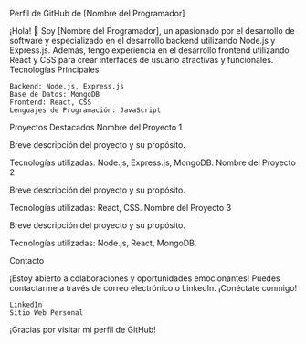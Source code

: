 Perfil de GitHub de [Nombre del Programador]

¡Hola! 👋 Soy [Nombre del Programador], un apasionado por el desarrollo de software y especializado en el desarrollo backend utilizando Node.js y Express.js. Además, tengo experiencia en el desarrollo frontend utilizando React y CSS para crear interfaces de usuario atractivas y funcionales.
Tecnologías Principales

    Backend: Node.js, Express.js
    Base de Datos: MongoDB
    Frontend: React, CSS
    Lenguajes de Programación: JavaScript

Proyectos Destacados
Nombre del Proyecto 1

Breve descripción del proyecto y su propósito.

Tecnologías utilizadas: Node.js, Express.js, MongoDB.
Nombre del Proyecto 2

Breve descripción del proyecto y su propósito.

Tecnologías utilizadas: React, CSS.
Nombre del Proyecto 3

Breve descripción del proyecto y su propósito.

Tecnologías utilizadas: Node.js, React, MongoDB.


Contacto

¡Estoy abierto a colaboraciones y oportunidades emocionantes! Puedes contactarme a través de correo electrónico o LinkedIn.
¡Conéctate conmigo!

    LinkedIn
    Sitio Web Personal

¡Gracias por visitar mi perfil de GitHub!
